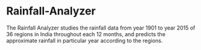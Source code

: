 # Rainfall-Analyzer
The Rainfall Analyzer studies the rainfall data from year 1901 to year 2015 of 36  regions in India throughout each 12 months, and predicts the approximate rainfall in particular year according to the regions.
